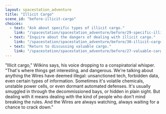 ```yaml
---
layout: spacestation_adventure
title: "Illicit Cargo"
scene_id: "before-illicit-cargo"
choices:
  - text: "Ask about specific types of illicit cargo."
    link: "/spacestation/spacestation_adventure/before/29-specific-illicit-cargo"
  - text: "Inquire about the dangers of dealing with illicit cargo."
    link: "/spacestation/spacestation_adventure/before/30-illicit-cargo-dangers"
  - text: "Return to discussing valuable cargo."
    link: "/spacestation/spacestation_adventure/before/27-valuable-cargo"
---
```


"Illicit cargo," Wilkins says, his voice dropping to a conspiratorial whisper. "That's where things get interesting, and dangerous. We're talking about anything the Wires have deemed illegal: unsanctioned tech, forbidden data, even certain types of information. Sometimes it's volatile chemicals, unstable power cells, or even dormant automated defenses. It's usually smuggled in through the decommissioned bays, or hidden in plain sight. But dealing with it means dealing with the kind of people who don't mind breaking the rules. And the Wires are always watching, always waiting for a chance to crack down."
